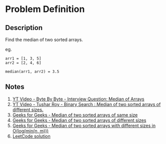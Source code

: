 # Problem Definition

## Description

Find the median of two sorted arrays.

eg.

```text
arr1 = [1, 3, 5]
arr2 = [2, 4, 6]

median(arr1, arr2) = 3.5
```

## Notes

1. [YT Video - Byte By Byte - Interview Question: Median of Arrays](https://www.youtube.com/watch?v=HGgdcKbC5ro)
2. [YT Video - Tushar Roy - Binary Search : Median of two sorted arrays of different sizes.](https://www.youtube.com/watch?v=LPFhl65R7ww)
3. [Geeks for Geeks - Median of two sorted arrays of same size](https://www.geeksforgeeks.org/median-of-two-sorted-arrays/)
4. [Geeks for Geeks - Median of two sorted arrays of different sizes](https://www.geeksforgeeks.org/median-of-two-sorted-arrays-of-different-sizes/)
5. [Geeks for Geeks - Median of two sorted arrays with different sizes in O(log(min(n, m)))](https://www.geeksforgeeks.org/median-two-sorted-arrays-different-sizes-ologminn-m/)
6. [LeetCode solution](https://leetcode.com/problems/median-of-two-sorted-arrays/solution/)